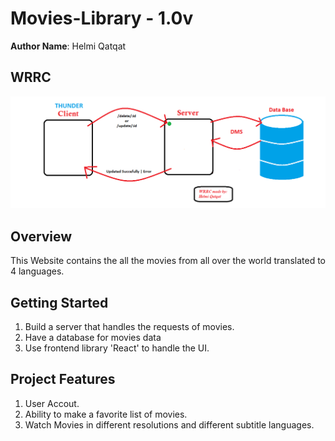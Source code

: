 # Movies-Library - 1.0v

**Author Name**: Helmi Qatqat

## WRRC

![image](./images/WRRC-UD.png)

## Overview

This Website contains the all the movies from all over the world translated to 4 languages.

## Getting Started
<!-- What are the steps that a user must take in order to build this app on their own machine and get it running? -->
1. Build a server that handles the requests of movies.
2. Have a database for movies data
3. Use frontend library 'React' to handle the UI.

## Project Features
<!-- What are the features included in you app -->
1. User Accout.
2. Ability to make a favorite list of movies.
3. Watch Movies in different resolutions and different subtitle languages.
